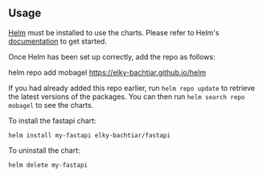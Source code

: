## Usage

[Helm](https://helm.sh) must be installed to use the charts.  Please refer to
Helm's [documentation](https://helm.sh/docs) to get started.

Once Helm has been set up correctly, add the repo as follows:

  helm repo add mobagel https://elky-bachtiar.github.io/helm

If you had already added this repo earlier, run `helm repo update` to retrieve
the latest versions of the packages.  You can then run `helm search repo
mobagel` to see the charts.

To install the fastapi chart:

    helm install my-fastapi elky-bachtiar/fastapi

To uninstall the chart:

    helm delete my-fastapi
